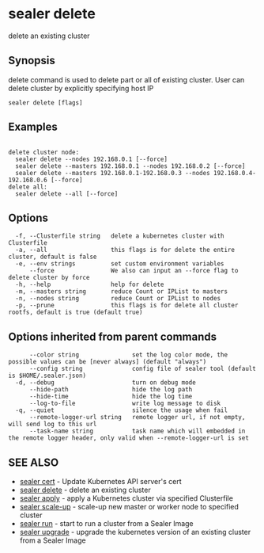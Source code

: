 # sealer delete

delete an existing cluster

## Synopsis

delete command is used to delete part or all of existing cluster. User can delete cluster by explicitly specifying host
IP

```
sealer delete [flags]
```

## Examples

```

delete cluster node:
  sealer delete --nodes 192.168.0.1 [--force]
  sealer delete --masters 192.168.0.1 --nodes 192.168.0.2 [--force]
  sealer delete --masters 192.168.0.1-192.168.0.3 --nodes 192.168.0.4-192.168.0.6 [--force]
delete all:
  sealer delete --all [--force]

```

## Options

```
  -f, --Clusterfile string   delete a kubernetes cluster with Clusterfile
  -a, --all                  this flags is for delete the entire cluster, default is false
  -e, --env strings          set custom environment variables
      --force                We also can input an --force flag to delete cluster by force
  -h, --help                 help for delete
  -m, --masters string       reduce Count or IPList to masters
  -n, --nodes string         reduce Count or IPList to nodes
  -p, --prune                this flags is for delete all cluster rootfs, default is true (default true)
```

## Options inherited from parent commands

```
      --color string               set the log color mode, the possible values can be [never always] (default "always")
      --config string              config file of sealer tool (default is $HOME/.sealer.json)
  -d, --debug                      turn on debug mode
      --hide-path                  hide the log path
      --hide-time                  hide the log time
      --log-to-file                write log message to disk
  -q, --quiet                      silence the usage when fail
      --remote-logger-url string   remote logger url, if not empty, will send log to this url
      --task-name string           task name which will embedded in the remote logger header, only valid when --remote-logger-url is set
```

## SEE ALSO

* [sealer cert](sealer_cert.md)     - Update Kubernetes API server's cert
* [sealer delete](sealer_delete.md)     - delete an existing cluster
* [sealer apply](sealer_apply.md)     - apply a Kubernetes cluster via specified Clusterfile
* [sealer scale-up](sealer_scale-up.md)     - scale-up new master or worker node to specified cluster
* [sealer run](sealer_run.md)     - start to run a cluster from a Sealer Image
* [sealer upgrade](sealer_upgrade.md)     - upgrade the kubernetes version of an existing cluster from a Sealer Image